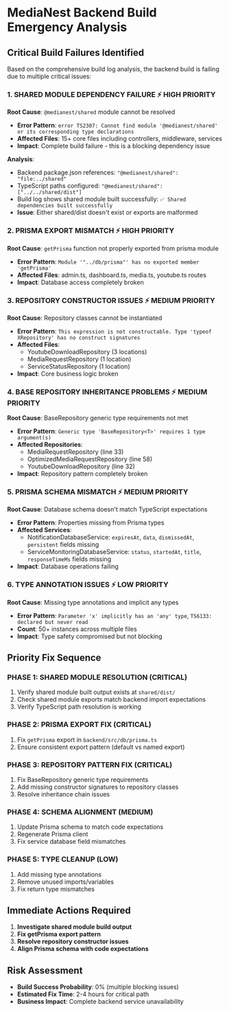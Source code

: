 # MediaNest Backend Build Emergency Analysis

## Critical Build Failures Identified

Based on the comprehensive build log analysis, the backend build is failing due to multiple critical issues:

### 1. SHARED MODULE DEPENDENCY FAILURE ⚡ **HIGH PRIORITY**
**Root Cause**: `@medianest/shared` module cannot be resolved
- **Error Pattern**: `error TS2307: Cannot find module '@medianest/shared' or its corresponding type declarations`
- **Affected Files**: 15+ core files including controllers, middleware, services
- **Impact**: Complete build failure - this is a blocking dependency issue

**Analysis**:
- Backend package.json references: `"@medianest/shared": "file:../shared"`
- TypeScript paths configured: `"@medianest/shared": ["../../shared/dist"]`
- Build log shows shared module built successfully: `✅ Shared dependencies built successfully`
- **Issue**: Either shared/dist doesn't exist or exports are malformed

### 2. PRISMA EXPORT MISMATCH ⚡ **HIGH PRIORITY**
**Root Cause**: `getPrisma` function not properly exported from prisma module
- **Error Pattern**: `Module '"../db/prisma"' has no exported member 'getPrisma'`
- **Affected Files**: admin.ts, dashboard.ts, media.ts, youtube.ts routes
- **Impact**: Database access completely broken

### 3. REPOSITORY CONSTRUCTOR ISSUES ⚡ **MEDIUM PRIORITY**
**Root Cause**: Repository classes cannot be instantiated
- **Error Pattern**: `This expression is not constructable. Type 'typeof XRepository' has no construct signatures`
- **Affected Files**: 
  - YoutubeDownloadRepository (3 locations)
  - MediaRequestRepository (1 location) 
  - ServiceStatusRepository (1 location)
- **Impact**: Core business logic broken

### 4. BASE REPOSITORY INHERITANCE PROBLEMS ⚡ **MEDIUM PRIORITY**
**Root Cause**: BaseRepository generic type requirements not met
- **Error Pattern**: `Generic type 'BaseRepository<T>' requires 1 type argument(s)`
- **Affected Repositories**:
  - MediaRequestRepository (line 33)
  - OptimizedMediaRequestRepository (line 58)
  - YoutubeDownloadRepository (line 32)
- **Impact**: Repository pattern completely broken

### 5. PRISMA SCHEMA MISMATCH ⚡ **MEDIUM PRIORITY** 
**Root Cause**: Database schema doesn't match TypeScript expectations
- **Error Pattern**: Properties missing from Prisma types
- **Affected Services**:
  - NotificationDatabaseService: `expiresAt`, `data`, `dismissedAt`, `persistent` fields missing
  - ServiceMonitoringDatabaseService: `status`, `startedAt`, `title`, `responseTimeMs` fields missing
- **Impact**: Database operations failing

### 6. TYPE ANNOTATION ISSUES ⚡ **LOW PRIORITY**
**Root Cause**: Missing type annotations and implicit any types
- **Error Pattern**: `Parameter 'x' implicitly has an 'any' type`, `TS6133: declared but never read`
- **Count**: 50+ instances across multiple files
- **Impact**: Type safety compromised but not blocking

## Priority Fix Sequence

### PHASE 1: SHARED MODULE RESOLUTION (CRITICAL)
1. Verify shared module built output exists at `shared/dist/`
2. Check shared module exports match backend import expectations
3. Verify TypeScript path resolution is working

### PHASE 2: PRISMA EXPORT FIX (CRITICAL) 
1. Fix `getPrisma` export in `backend/src/db/prisma.ts`
2. Ensure consistent export pattern (default vs named export)

### PHASE 3: REPOSITORY PATTERN FIX (CRITICAL)
1. Fix BaseRepository generic type requirements
2. Add missing constructor signatures to repository classes
3. Resolve inheritance chain issues

### PHASE 4: SCHEMA ALIGNMENT (MEDIUM)
1. Update Prisma schema to match code expectations
2. Regenerate Prisma client
3. Fix service database field mismatches

### PHASE 5: TYPE CLEANUP (LOW)
1. Add missing type annotations
2. Remove unused imports/variables
3. Fix return type mismatches

## Immediate Actions Required

1. **Investigate shared module build output**
2. **Fix getPrisma export pattern**
3. **Resolve repository constructor issues**
4. **Align Prisma schema with code expectations**

## Risk Assessment
- **Build Success Probability**: 0% (multiple blocking issues)
- **Estimated Fix Time**: 2-4 hours for critical path
- **Business Impact**: Complete backend service unavailability